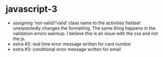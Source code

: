 # javascript-3
- assigning 'not-valid’/‘valid’ class name to the activities fieldset unexpectedly changes the formatting. The same thing happens in the validation errors warmup. I believe this is an issue with the css and not the js.
- extra #2: real time error message written for card number
- extra #3: conditional error message written for email

